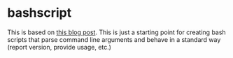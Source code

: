 # bashscript

This is based on [this blog post](https://blog.mafr.de/2007/08/05/cmdline-options-in-shell-scripts/).  This is just a starting point for creating bash scripts that parse command line arguments and behave in a standard way (report version, provide usage, etc.)


